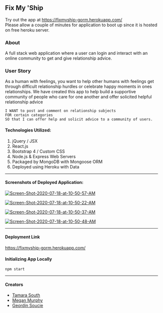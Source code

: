 ## Fix My 'Ship
Try out the app at
https://fixmyship-gorm.herokuapp.com/
<br>
Please allow a couple of minutes for application to boot up since it is hosted on free heroku server.
### About

A full stack web application where a user can login and interact with an online community to get and give relationship advice.

### User Story

As a human with feelings, you want to help other humans with feelings get through difficult relationship hurdles or celebrate happy moments in ones relationships. We have created this app to help build a supportive community of people who care for one another and offer solicited helpful relationship advice

``` AS a person - 
I WANT to post and comment on relationship subjects 
FOR certain categories
SO that I can offer help and solicit advice to a community of users.
```
#### Technologies Utilized:

1. jQuery / JSX
2. React.js
3. Bootstrap 4 / Custom CSS
4. Node.js & Express Web Servers
5. Packaged by MongoDB with Mongoose ORM
6.  Deployed using Heroku with Data
<hr>

#### Screenshots of Deployed Application:

<a href="https://imgbb.com/"><img src="https://i.ibb.co/PZPRLbv/Screen-Shot-2020-07-18-at-10-50-57-AM.png" alt="Screen-Shot-2020-07-18-at-10-50-57-AM" border="0"></a>

<a href="https://ibb.co/p0Y8c4Q"><img src="https://i.ibb.co/5Mbymsk/Screen-Shot-2020-07-18-at-10-50-22-AM.png" alt="Screen-Shot-2020-07-18-at-10-50-22-AM" border="0"></a>

<a href="https://ibb.co/cY6450L"><img src="https://i.ibb.co/km4Nnj1/Screen-Shot-2020-07-18-at-10-50-37-AM.png" alt="Screen-Shot-2020-07-18-at-10-50-37-AM" border="0"></a>

<a href="https://ibb.co/5xfLkpn"><img src="https://i.ibb.co/rf1H38c/Screen-Shot-2020-07-18-at-10-50-48-AM.png" alt="Screen-Shot-2020-07-18-at-10-50-48-AM" border="0"></a>
<hr>

#### Deployment Link

https://fixmyship-gorm.herokuapp.com/

#### Initializing App Locally

```
npm start
```
<hr>

#### Creators

- [Tamara South ](https://github.com/AZGchip "Visit Tamara's GitHub")
- [Megan Murphy](https://github.com/childovhurin "Visit Megans's GitHub")
- [Geordin Soucie](https://github.com/GormTheWyrm "Visit Gorm's GitHub")



